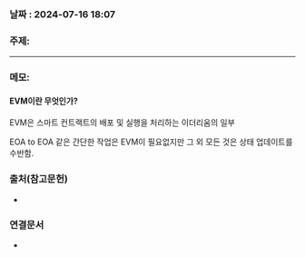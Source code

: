 
### 날짜 : 2024-07-16 18:07

### 주제: 

---
### 메모: 
#### EVM이란 무엇인가?
EVM은 스마트 컨트랙트의 배포 및 실행을 처리하는 이더리움의 일부

EOA to EOA 같은 간단한 작업은 EVM이 필요없지만 그 외 모든 것은 상태 업데이트를 수반함.

### 출처(참고문헌)
-

### 연결문서
-